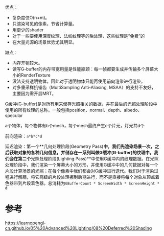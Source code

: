 优点：

- 复杂度仅O(n+m)。
- 只渲染可见的像素，节省计算量。
- 用更少的shader
- 对于一些要使用深度纹理、法线纹理等的后处理，这些纹理是“免费”的
- 在大量光源的场景优势尤其明显。

缺点：

- 内存开销较大。
- 读写G-buffer的内存带宽用量是性能瓶颈：每一帧都要生成并传输多个屏幕大小的RenderTexture
- 没法支持透明物体，因此对于透明物体只能再使用前向渲染进行渲染。
- 对多重采样抗锯齿（MultiSampling Anti-Aliasing, MSAA）的支持不友好，主要因为需开启MRT。



G缓冲(G-buffer)是对所有用来储存光照相关的数据，并在最后的光照处理阶段中使用的所有纹理的总称。一般包括position、normal、depth、albedo、specular



a个物体，每个物体有b个mesh，每个mesh最终产生c个片元，灯光共d个

前向渲染：`a*b*c*d`

延迟渲染：第一个**几何处理阶段(Geometry Pass)**中，我们先渲染场景一次，之后获取对象的各种几何信息，并储存在一系列叫做G缓冲(G-buffer)的纹理中。我们会在第二个**光照处理阶段(Lighting Pass)**中使用G缓冲内的纹理数据。在光照处理阶段中，我们渲染一个屏幕大小的方形，并使用G缓冲中的几何数据对每一个片段计算场景的光照；在每个像素中我们都会对G缓冲进行迭代。我们对于渲染过程进行解耦，将它高级的片段处理挪到后期进行，而不是直接将每个对象从顶点着色器带到片段着色器。总消耗为`GBufferCount * ScreenWidth * ScreenHeight * d`

# 参考

https://learnopengl-cn.github.io/05%20Advanced%20Lighting/08%20Deferred%20Shading